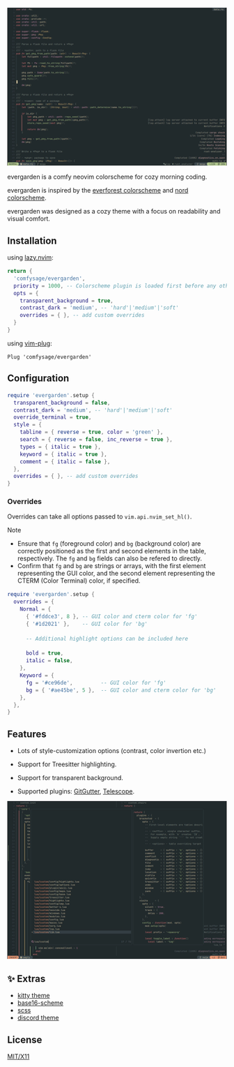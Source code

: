 ![preview](./images/asset.rust.png)

evergarden is a comfy neovim colorscheme for cozy morning coding.

evergarden is inspired by the [everforest colorscheme](https://github.com/sainnhe/everforest) and [nord colorscheme](https://github.com/nordtheme/nord).

evergarden was designed as a cozy theme with a focus on readability and visual comfort.

## Installation

using [lazy.nvim](https://github.com/folke/lazy.nvim):

```lua
return {
  'comfysage/evergarden',
  priority = 1000, -- Colorscheme plugin is loaded first before any other plugins
  opts = {
    transparent_background = true,
    contrast_dark = 'medium', -- 'hard'|'medium'|'soft'
    overrides = { }, -- add custom overrides
  }
}
```

using [vim-plug](https://github.com/junegunn/vim-plug):

```Vim
Plug 'comfysage/evergarden'
```

## Configuration

```lua
require 'evergarden'.setup {
  transparent_background = false,
  contrast_dark = 'medium', -- 'hard'|'medium'|'soft'
  override_terminal = true,
  style = {
    tabline = { reverse = true, color = 'green' },
    search = { reverse = false, inc_reverse = true },
    types = { italic = true },
    keyword = { italic = true },
    comment = { italic = false },
  },
  overrides = { }, -- add custom overrides
}
```

### Overrides

Overrides can take all options passed to `vim.api.nvim_set_hl()`.

> [!note]
>
> - Ensure that `fg` (foreground color) and `bg` (background color) are correctly positioned as the first and second elements in the table, respectively. The `fg` and `bg` fields can also be refered to directly.
> - Confirm that `fg` and `bg` are strings or arrays, with the first element representing the GUI color, and the second element representing the CTERM (Color Terminal) color, if specified.

```lua
require 'evergarden'.setup {
  overrides = {
    Normal = {
      { '#fddce3', 8 }, -- GUI color and cterm color for 'fg'
      { '#1d2021' },    -- GUI color for 'bg'

      -- Additional highlight options can be included here

      bold = true,
      italic = false,
    },
    Keyword = {
      fg = '#ce96de',         -- GUI color for 'fg'
      bg = { '#ae45be', 5 },  -- GUI color and cterm color for 'bg'
    },
  },
}
```

## Features

- Lots of style-customization options (contrast, color invertion etc.)
- Support for Treesitter highlighting.
- Support for transparent background.
- Supported plugins: [GitGutter][], [Telescope][].

  [gitgutter]: https://github.com/airblade/vim-gitgutter
  [telescope]: https://github.com/nvim-telescope/telescope

![telescope preview](./images/asset.telescope.png)

## :sparkles: Extras

- [kitty theme](./extras/kitty)
- [base16-scheme](./extras/base16)
- [scss](./extras/scss/evergarden.scss)
- [discord theme](https://github.com/comfysage/evg-discord)

## License

[MIT/X11](https://en.wikipedia.org/wiki/MIT_License)
